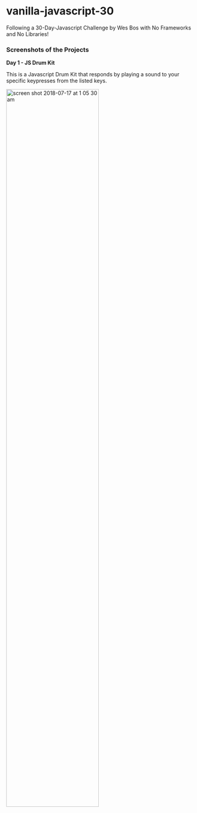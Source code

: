 # vanilla-javascript-30
Following a 30-Day-Javascript Challenge by Wes Bos with No Frameworks and No Libraries!
<br>
<h3>Screenshots of the Projects</h3>
<strong>Day 1 - JS Drum Kit</strong>
<p>This is a Javascript Drum Kit that responds by playing a sound to your specific keypresses from the listed keys.<p>
<img width="70%" alt="screen shot 2018-07-17 at 1 05 30 am" src="https://user-images.githubusercontent.com/3878811/42797524-99b74750-895d-11e8-93e4-2ffe9115297f.png">
